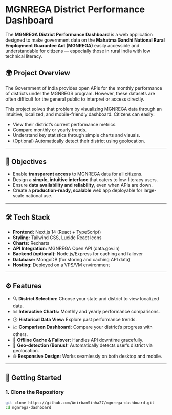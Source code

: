 # MGNREGA District Performance Dashboard

The **MGNREGA District Performance Dashboard** is a web application designed to make government data on the **Mahatma Gandhi National Rural Employment Guarantee Act (MGNREGA)** easily accessible and understandable for citizens — especially those in rural India with low technical literacy.

## 🌍 Project Overview

The Government of India provides open APIs for the monthly performance of districts under the MGNREGS program. However, these datasets are often difficult for the general public to interpret or access directly.

This project solves that problem by visualizing MGNREGA data through an intuitive, localized, and mobile-friendly dashboard. Citizens can easily:
- View their district’s current performance metrics.
- Compare monthly or yearly trends.
- Understand key statistics through simple charts and visuals.
- (Optional) Automatically detect their district using geolocation.

---

## 🧭 Objectives

- Enable **transparent access** to MGNREGA data for all citizens.
- Design a **simple, intuitive interface** that caters to low-literacy users.
- Ensure **data availability and reliability**, even when APIs are down.
- Create a **production-ready, scalable** web app deployable for large-scale national use.

---

## 🛠️ Tech Stack

- **Frontend:** Next.js 14 (React + TypeScript)
- **Styling:** Tailwind CSS, Lucide React Icons
- **Charts:** Recharts
- **API Integration:** MGNREGA Open API (data.gov.in)
- **Backend (optional):** Node.js/Express for caching and failover
- **Database:** MongoDB (for storing and caching API data)
- **Hosting:** Deployed on a VPS/VM environment

---

## ⚙️ Features

- 🔍 **District Selection:** Choose your state and district to view localized data.
- 📊 **Interactive Charts:** Monthly and yearly performance comparisons.
- 🕒 **Historical Data View:** Explore past performance trends.
- 📈 **Comparison Dashboard:** Compare your district’s progress with others.
- 📡 **Offline Cache & Failover:** Handles API downtime gracefully.
- 📍 **Geo-detection (Bonus):** Automatically detects user’s district via geolocation.
- 🌐 **Responsive Design:** Works seamlessly on both desktop and mobile.

---

## 🚀 Getting Started

### 1. Clone the Repository
```bash
git clone https://github.com/AnirbanSinha27/mgnrega-dashboard.git
cd mgnrega-dashboard
